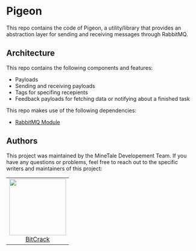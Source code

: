 # Pigeon

This repo contains the code of Pigeon, a utility/library that provides an abstraction layer for sending and receiving messages through RabbitMQ.

## Architecture

This repo contains the following components and features:

* Payloads
* Sending and receiving payloads
* Tags for specifing recepients
* Feedback payloads for fetching data or notifying about a finished task

This repo makes use of the following dependencies:

* [RabbitMQ Module](https://github.com/rabbitmq/rabbitmq-java-client)

## Authors

This project was maintained by the MineTale Developement Team. If you have any questions or problems, feel free to reach out to the specific writers and maintainers of this project:

<table>
  <tbody>
    <tr>
      <td align="center">
        <a href="https://github.com/BitCrack">
          <img width="150" height="150" src="https://github.com/BitCrack.png?v=3&s=150">
          </br>
          BitCrack
        </a>
      </td>
    </tr>
  <tbody>
</table>

